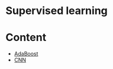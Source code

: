# Supervised learning

# Content
* [AdaBoost](https://github.com/quillaur/data_learning/tree/main/data_science/machine_learning/supervised_learning/AdaBoost)
* [CNN](https://github.com/quillaur/data_learning/tree/main/data_science/machine_learning/supervised_learning/CNN)